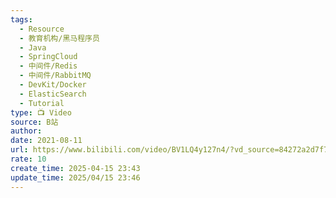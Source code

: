 ```yaml
---
tags:
  - Resource
  - 教育机构/黑马程序员
  - Java
  - SpringCloud
  - 中间件/Redis
  - 中间件/RabbitMQ
  - DevKit/Docker
  - ElasticSearch
  - Tutorial
type: 📺 Video
source: B站
author: 
date: 2021-08-11
url: https://www.bilibili.com/video/BV1LQ4y127n4/?vd_source=84272a2d7f72158b38778819be5bc6ad
rate: 10
create_time: 2025-04-15 23:43
update_time: 2025/04/15 23:46
---
```


